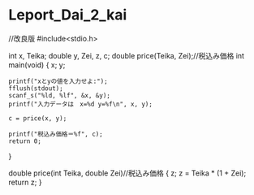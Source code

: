 # Leport_Dai_2_kai
//改良版
#include<stdio.h>

int x, Teika;
double y, Zei, z, c;
double price(Teika, Zei);//税込み価格
int main(void)
{
	x;
	y;

	printf("xとyの値を入力せよ:");
	fflush(stdout);
	scanf_s("%ld, %lf", &x, &y);
	printf("入力データは　x=%d y=%f\n", x, y);

	c = price(x, y);

	printf("税込み価格＝%f", c);
	return 0;


}

double price(int Teika, double Zei)//税込み価格
{
	z;
	z = Teika * (1 + Zei);
	return z;
}

